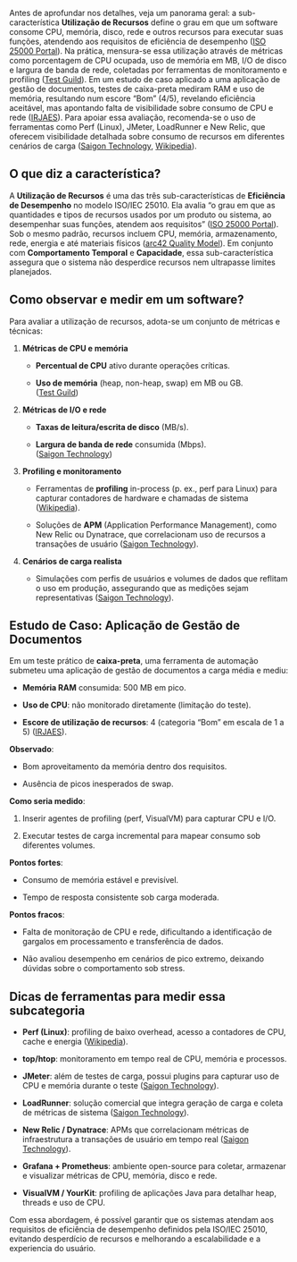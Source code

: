 Antes de aprofundar nos detalhes, veja um panorama geral: a sub-característica **Utilização de Recursos** define o grau em que um software consome CPU, memória, disco, rede e outros recursos para executar suas funções, atendendo aos requisitos de eficiência de desempenho ([ISO 25000 Portal](https://iso25000.com/index.php/en/iso-25000-standards/iso-25010?utm_source=chatgpt.com "ISO/IEC 25010")). Na prática, mensura-se essa utilização através de métricas como porcentagem de CPU ocupada, uso de memória em MB, I/O de disco e largura de banda de rede, coletadas por ferramentas de monitoramento e profiling ([Test Guild](https://testguild.com/performance-test-resource-utilization/?utm_source=chatgpt.com "CPU & Memory Utilization in Performance Testing - Test Guild")). Em um estudo de caso aplicado a uma aplicação de gestão de documentos, testes de caixa-preta mediram RAM e uso de memória, resultando num escore “Bom” (4/5), revelando eficiência aceitável, mas apontando falta de visibilidade sobre consumo de CPU e rede ([IRJAES](https://irjaes.com/wp-content/uploads/2021/02/IRJAES-V6N1P180Y21.pdf?utm_source=chatgpt.com "[PDF] Analysis of File Document Application Quality Using ISO 25010 ...")). Para apoiar essa avaliação, recomenda-se o uso de ferramentas como Perf (Linux), JMeter, LoadRunner e New Relic, que oferecem visibilidade detalhada sobre consumo de recursos em diferentes cenários de carga ([Saigon Technology](https://saigontechnology.com/blog/the-basic-concepts-of-performance-test-resource-utilization/?utm_source=chatgpt.com "The Basic Concepts Of Performance Test - Resource Utilization"), [Wikipedia](https://en.wikipedia.org/wiki/Perf_%28Linux%29?utm_source=chatgpt.com "Perf (Linux)")).

## O que diz a característica?

A **Utilização de Recursos** é uma das três sub-características de **Eficiência de Desempenho** no modelo ISO/IEC 25010. Ela avalia “o grau em que as quantidades e tipos de recursos usados por um produto ou sistema, ao desempenhar suas funções, atendem aos requisitos” ([ISO 25000 Portal](https://iso25000.com/index.php/en/iso-25000-standards/iso-25010?utm_source=chatgpt.com "ISO/IEC 25010")). Sob o mesmo padrão, recursos incluem CPU, memória, armazenamento, rede, energia e até materiais físicos ([arc42 Quality Model](https://quality.arc42.org/qualities/resource-utilization?utm_source=chatgpt.com "Resource utilization - arc42 Quality Model")). Em conjunto com **Comportamento Temporal** e **Capacidade**, essa sub-característica assegura que o sistema não desperdice recursos nem ultrapasse limites planejados.

## Como observar e medir em um software?

Para avaliar a utilização de recursos, adota-se um conjunto de métricas e técnicas:

1. **Métricas de CPU e memória**
    
    - **Percentual de CPU** ativo durante operações críticas.
        
    - **Uso de memória** (heap, non-heap, swap) em MB ou GB.  
        ([Test Guild](https://testguild.com/performance-test-resource-utilization/?utm_source=chatgpt.com "CPU & Memory Utilization in Performance Testing - Test Guild"))
        
2. **Métricas de I/O e rede**
    
    - **Taxas de leitura/escrita de disco** (MB/s).
        
    - **Largura de banda de rede** consumida (Mbps).  
        ([Saigon Technology](https://saigontechnology.com/blog/the-basic-concepts-of-performance-test-resource-utilization/?utm_source=chatgpt.com "The Basic Concepts Of Performance Test - Resource Utilization"))
        
3. **Profiling e monitoramento**
    
    - Ferramentas de **profiling** in-process (p. ex., perf para Linux) para capturar contadores de hardware e chamadas de sistema ([Wikipedia](https://en.wikipedia.org/wiki/Perf_%28Linux%29?utm_source=chatgpt.com "Perf (Linux)")).
        
    - Soluções de **APM** (Application Performance Management), como New Relic ou Dynatrace, que correlacionam uso de recursos a transações de usuário ([Saigon Technology](https://saigontechnology.com/blog/the-basic-concepts-of-performance-test-resource-utilization/?utm_source=chatgpt.com "The Basic Concepts Of Performance Test - Resource Utilization")).
        
4. **Cenários de carga realista**
    
    - Simulações com perfis de usuários e volumes de dados que reflitam o uso em produção, assegurando que as medições sejam representativas ([Saigon Technology](https://saigontechnology.com/blog/the-basic-concepts-of-performance-test-capacity/?utm_source=chatgpt.com "The Basic Concepts Of Performance Test - Capacity")).
        

## Estudo de Caso: Aplicação de Gestão de Documentos

Em um teste prático de **caixa-preta**, uma ferramenta de automação submeteu uma aplicação de gestão de documentos a carga média e mediu:

- **Memória RAM** consumida: 500 MB em pico.
    
- **Uso de CPU**: não monitorado diretamente (limitação do teste).
    
- **Escore de utilização de recursos**: 4 (categoria “Bom” em escala de 1 a 5) ([IRJAES](https://irjaes.com/wp-content/uploads/2021/02/IRJAES-V6N1P180Y21.pdf?utm_source=chatgpt.com "[PDF] Analysis of File Document Application Quality Using ISO 25010 ...")).
    

**Observado**:

- Bom aproveitamento da memória dentro dos requisitos.
    
- Ausência de picos inesperados de swap.
    

**Como seria medido**:

1. Inserir agentes de profiling (perf, VisualVM) para capturar CPU e I/O.
    
2. Executar testes de carga incremental para mapear consumo sob diferentes volumes.
    

**Pontos fortes**:

- Consumo de memória estável e previsível.
    
- Tempo de resposta consistente sob carga moderada.
    

**Pontos fracos**:

- Falta de monitoração de CPU e rede, dificultando a identificação de gargalos em processamento e transferência de dados.
    
- Não avaliou desempenho em cenários de pico extremo, deixando dúvidas sobre o comportamento sob stress.
    

## Dicas de ferramentas para medir essa subcategoria

- **Perf (Linux)**: profiling de baixo overhead, acesso a contadores de CPU, cache e energia ([Wikipedia](https://en.wikipedia.org/wiki/Perf_%28Linux%29?utm_source=chatgpt.com "Perf (Linux)")).
    
- **top/htop**: monitoramento em tempo real de CPU, memória e processos.
    
- **JMeter**: além de testes de carga, possui plugins para capturar uso de CPU e memória durante o teste ([Saigon Technology](https://saigontechnology.com/blog/the-basic-concepts-of-performance-test-resource-utilization/?utm_source=chatgpt.com "The Basic Concepts Of Performance Test - Resource Utilization")).
    
- **LoadRunner**: solução comercial que integra geração de carga e coleta de métricas de sistema ([Saigon Technology](https://saigontechnology.com/blog/the-basic-concepts-of-performance-test-resource-utilization/?utm_source=chatgpt.com "The Basic Concepts Of Performance Test - Resource Utilization")).
    
- **New Relic / Dynatrace**: APMs que correlacionam métricas de infraestrutura a transações de usuário em tempo real ([Saigon Technology](https://saigontechnology.com/blog/the-basic-concepts-of-performance-test-resource-utilization/?utm_source=chatgpt.com "The Basic Concepts Of Performance Test - Resource Utilization")).
    
- **Grafana + Prometheus**: ambiente open-source para coletar, armazenar e visualizar métricas de CPU, memória, disco e rede.
    
- **VisualVM / YourKit**: profiling de aplicações Java para detalhar heap, threads e uso de CPU.
    

Com essa abordagem, é possível garantir que os sistemas atendam aos requisitos de eficiência de desempenho definidos pela ISO/IEC 25010, evitando desperdício de recursos e melhorando a escalabilidade e a experiencia do usuário.